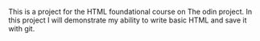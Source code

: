 This is a project for the HTML foundational course on The odin project. In this project I will demonstrate my ability to write basic HTML and save it with git.